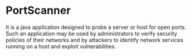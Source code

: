 # PortScanner
It is a java application designed to probe a server or host for open ports. Such an application may be used by administrators to verify security policies of their networks and by attackers to identify network services running on a host and exploit vulnerabilities.
